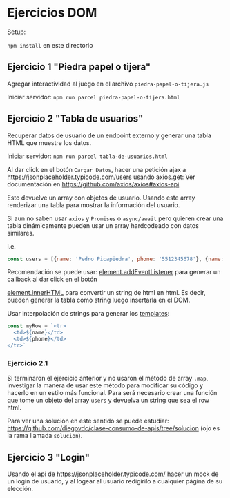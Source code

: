 # Ejercicios DOM

Setup:

`npm install` en este directorio

## Ejercicio 1 "Piedra papel o tijera"
Agregar interactividad al juego en el archivo `piedra-papel-o-tijera.js`

Iniciar servidor:
`npm run parcel piedra-papel-o-tijera.html`

## Ejercicio 2 "Tabla de usuarios"
Recuperar datos de usuario de un endpoint externo y generar una tabla HTML que muestre los datos.

Iniciar servidor:
`npm run parcel tabla-de-usuarios.html`

Al dar click en el botón `Cargar Datos`, hacer una petición ajax a https://jsonplaceholder.typicode.com/users usando axios.get: Ver documentación en https://github.com/axios/axios#axios-api

Esto devuelve un array con objetos de usuario.
Usando este array renderizar una tabla para mostrar la información del usuario.

Si aun no saben usar `axios` y `Promises` o `async/await` pero quieren crear una tabla dinámicamente pueden usar un array hardcodeado con datos similares.

i.e. 
```js
const users = [{name: 'Pedro Picapiedra', phone: '5512345678'}, {name: 'Edna Moda', phone: ''8765432155}]
```

Recomendación se puede usar:
[element.addEventListener](https://developer.mozilla.org/en-US/docs/Web/API/EventTarget/addEventListener) para generar un callback al dar click en el botón

[element.innerHTML](https://developer.mozilla.org/en-US/docs/Web/API/Element/innerHTML) para convertir un string de html en html. Es decir, pueden generar la tabla como string luego insertarla en el DOM.

Usar interpolación de strings para generar los [templates](https://developer.mozilla.org/en-US/docs/Web/JavaScript/Reference/Template_literals): 
```js
const myRow = `<tr>
  <td>${name}</td>
  <td>${phone}</td>
</tr>`
```
### Ejercicio 2.1
Si terminaron el ejercicio anterior y no usaron el método de array `.map`, investigar la manera de usar este método para modificar su código y hacerlo en un estilo más funcional. Para será necesario crear una función que tome un objeto del array `users` y devuelva un string que sea el row html.

Para ver una solución en este sentido se puede estudiar: https://github.com/diegovdc/clase-consumo-de-apis/tree/solucion (ojo es la rama llamada `solucion`).


## Ejercicio 3 "Login"
Usando el api de https://jsonplaceholder.typicode.com/ hacer un mock de un login de usuario, y al logear al usuario redigirilo a cualquier página de su elección.
